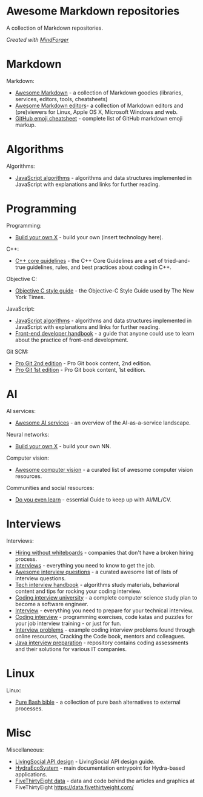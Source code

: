 # Awesome Markdown repositories
A collection of Markdown repositories.

_Created with [MindForger](https://github.com/dvorka/mindforger)_
# Markdown
Markdown:

* [Awesome Markdown](https://github.com/mundimark/awesome-markdown) - a collection of Markdown goodies (libraries, services, editors, tools, cheatsheets)
* [Awesome Markdown editors](https://github.com/mundimark/awesome-markdown-editors)- a collection of Markdown editors and (pre)viewers for Linux, Apple OS X, Microsoft Windows and web.
* [GitHub emoji cheatsheet](https://gist.github.com/rxaviers/7360908) - complete list of GitHub markdown emoji markup.
# Algorithms
Algorithms:

* [JavaScript algorithms](https://github.com/trekhleb/javascript-algorithms) - algorithms and data structures implemented in JavaScript with explanations and links for further reading.
# Programming
Programming:

* [Build your own X](https://github.com/danistefanovic/build-your-own-x) - build your own (insert technology here).

C++:

* [C++ core quidelines](https://github.com/isocpp/CppCoreGuidelines) - the C++ Core Guidelines are a set of tried-and-true guidelines, rules, and best practices about coding in C++.

Objective C:

* [Objective C style guide](https://github.com/NYTimes/objective-c-style-guide) - the Objective-C Style Guide used by The New York Times.

JavaScript:

* [JavaScript algorithms](https://github.com/trekhleb/javascript-algorithms) - algorithms and data structures implemented in JavaScript with explanations and links for further reading.
* [Front-end developer handbook](https://github.com/FrontendMasters/front-end-handbook-2018) - a guide that anyone could use to learn about the practice of front-end development.

Git SCM:

* [Pro Git 2nd edition](https://github.com/progit/progit2) - Pro Git book content, 2nd edition.
* [Pro Git 1st edition](https://github.com/progit/progit) - Pro Git book content, 1st edition.

# AI
AI services:

* [Awesome AI services](https://github.com/sekwiatkowski/awesome-ai-services) - an overview of the AI-as-a-service landscape.

Neural networks:

* [Build your own X](https://github.com/danistefanovic/build-your-own-x#build-your-own-neural-network) - build your own NN.

Computer vision:

* [Awesome computer vision](https://github.com/jbhuang0604/awesome-computer-vision) - a curated list of awesome computer vision resources.

Communities and social resources:

* [Do you even learn](https://github.com/BAILOOL/DoYouEvenLearn) - essential Guide to keep up with AI/ML/CV.

# Interviews
Interviews:

* [Hiring without whiteboards](https://github.com/poteto/hiring-without-whiteboards) - companies that don't have a broken hiring process.
* [Interviews](https://github.com/kdn251/interviews) - 
everything you need to know to get the job.
* [Awesome interview questions](https://github.com/MaximAbramchuck/awesome-interview-questions) - a curated awesome list of lists of interview questions. 
* [Tech interview handbook](https://github.com/yangshun/tech-interview-handbook) - algorithms study materials, behavioral content and tips for rocking your coding interview.
* [Coding interview university](https://github.com/jwasham/coding-interview-university) - a complete computer science study plan to become a software engineer.
* [Interview](https://github.com/andreis/interview) - everything you need to prepare for your technical interview.
* [Coding interview](https://github.com/mre/the-coding-interview) - programming exercises, code katas and puzzles for your job interview training - or just for fun.
* [Interview problems](https://github.com/nyghtowl/Interview_Problems) - example coding interview problems found through online resources, Cracking the Code book, mentors and colleagues.
* [Java interview preparation](https://github.com/Java-aid/Interview-Preparations) - 
repository contains coding assessments and their solutions for various IT companies.
# Linux
Linux:

* [Pure Bash bible](https://github.com/dylanaraps/pure-bash-bible.git) - a collection of pure bash alternatives to external processes.
# Misc
Miscellaneous:

* [LivingSocial API design](https://github.com/livingsocial/api-design) - LivingSocial API design guide.
* [HydraEcoSystem](https://github.com/HTTP-APIs/http-apis.github.io) - main documentation entrypoint for Hydra-based applications.
* [FiveThirtyEight data](https://github.com/fivethirtyeight/data) - data and code behind the articles and graphics at FiveThirtyEight https://data.fivethirtyeight.com/
